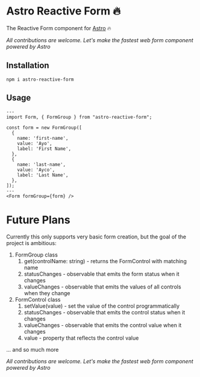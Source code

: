 # Astro Reactive Form 🔥

The Reactive Form component for [Astro](https://astro.build) 🔥

*All contributions are welcome. Let's make the fastest web form component powered by Astro*

## Installation

```
npm i astro-reactive-form
```

## Usage

```astro
---
import Form, { FormGroup } from "astro-reactive-form";

const form = new FormGroup([
  {
    name: 'first-name',
    value: 'Ayo',
    label: 'First Name',
  },
  {
    name: 'last-name',
    value: 'Ayco',
    label: 'Last Name',
  },
]);
---
<Form formGroup={form} />
```

# Future Plans
Currently this only supports very basic form creation, but the goal of the project is ambitious:
1. FormGroup class
    1. get(controlName: string) - returns the FormControl with matching name
    1. statusChanges - observable that emits the form status when it changes
    1. valueChanges - observable that emits the values of all controls when they change
1. FormControl class
    1. setValue(value) - set the value of the control programmatically
    1. statusChanges - observable that emits the control status when it changes
    1. valueChanges - observable that emits the control value when it changes
    1. value - property that reflects the control value

... and so much more

*All contributions are welcome. Let's make the fastest web form component powered by Astro*

